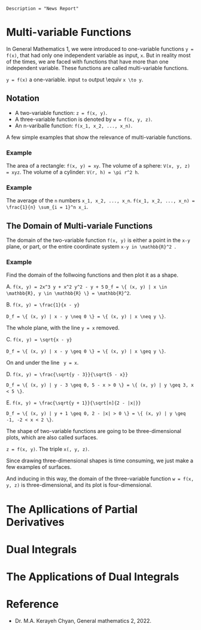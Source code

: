 ```@meta
Description = "News Report"
```

# Multi-variable Functions

In General Mathematics 1, we were introduced to one-variable functions ``y = f(x)``, that had only one independent variable as input, ``x``. But in reality most of the times, we are faced with functions that have more than one independent variable. These functions are called multi-variable functions.

``y = f(x)`` a one-variable.
input ``to`` output \equiv ``x \to y``.

## Notation

- A two-variable function: ``z = f(x, y)``.
- A three-variable function is denoted by ``w = f(x, y, z)``.
- An n-variballe function: ``f(x_1, x_2, ..., x_n)``.

A few simple examples that show the relevance of multi-variable functions.
### Example
The area of a rectangle: ``f(x, y) = xy``.
The volume of a sphere: ``V(x, y, z) = xyz``.
The volume of a cylinder: ``V(r, h) = \pi r^2 h``.

### Example
The average of the ``n`` numbers ``x_1, x_2, ..., x_n``.
``f(x_1, x_2, ..., x_n) = \frac{1}{n} \sum_{i = 1}^n x_i``.

## The Domain of Multi-variale Functions

The domain of the two-variable function ``f(x, y)`` is either a point in the ``x-y`` plane, or part, or the entire coordinate system ``x-y in \mathbb{R}^2 ``.

### Example

Find the domain of the follwoing functions and then plot it as a shape.

A. ``f(x, y) = 2x^3 y + x^2 y^2 - y + 5``
``D_f = \{ (x, y) | x \in \mathbb{R}, y \in \mathbb{R} \} = \mathbb{R}^2``.

B. ``f(x, y) = \frac{1}{x - y}``

``D_f = \{ (x, y) | x - y \neq 0 \} = \{ (x, y) | x \neq y \}``.

The whole plane, with the line ``y = x`` removed.

C. ``f(x, y) = \sqrt{x - y}``

``D_f = \{ (x, y) | x - y \geq 0 \} = \{ (x, y) | x \geq y \}``.

On and under the line `` y = x``.

D. ``f(x, y) = \frac{\sqrt{y - 3}}{\sqrt{5 - x}}``

``D_f = \{ (x, y) | y - 3 \geq 0, 5 - x > 0 \} = \{ (x, y) | y \geq 3, x < 5 \}``.

E. ``f(x, y) = \frac{\sqrt{y + 1}}{\sqrt[n]{2 - |x|}}``

``D_f = \{ (x, y) | y + 1 \geq 0, 2 - |x| > 0 \} = \{ (x, y) | y \geq -1, -2 < x < 2 \}``.

The shape of two-variable functions are going to be three-dimensional plots, which are also called surfaces.

``z = f(x, y)``.
The triple ``x(, y, z)``.

Since drawing three-dimensional shapes is time consuming, we just make a few examples of surfaces.

And inducing in this way, the domain of the three-variable function ``w = f(x, y, z)`` is three-dimensional, and its plot is four-dimensional.

# The Apllications of Partial Derivatives

# Dual Integrals

# The Applications of Dual Integrals

# Reference

- Dr. M.A. Kerayeh Chyan, General mathematics 2, 2022.